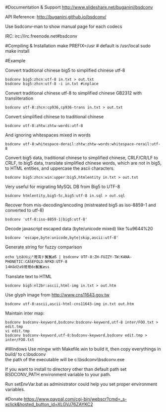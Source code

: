 #Documentation & Support
http://www.slideshare.net/buganini/bsdconv


API Reference: http://buganini.github.io/bsdconv/

Use bsdconv-man to show manual page for each codecs

IRC: irc://irc.freenode.net#bsdconv

#Compiling & Installation
    make PREFIX=/usr # default is /usr/local
    sudo make install

#Example

Convert traditional chinese big5 to simplified chinese utf-8

    bsdconv big5:zhcn:utf-8 in.txt > out.txt
    bsdconv big5:zhcn:utf-8 -i in.txt #inplace

Convert traditional chinese utf-8 to simplified chinese GB2312 with transliteration

    bsdconv utf-8:zhcn:cp936,cp936-trans in.txt > out.txt

Convert simplified chinese to traditional chinese

    bsdconv utf-8:zhtw:zhtw-words:utf-8

And ignoring whitespaces mixed in words

    bsdconv utf-8:whitespace-derail:zhtw:zhtw-words:whitespace-rerail:utf-8

Convert big5 data, traditional chinese to simplified chinese,
CRLF/CR/LF to CRLF, to big5 data, translate simplified chinese words, which are
not in big5, to HTML entities, and uppercase the ascii characters.

    bsdconv big5:zhcn:win:upper:big5,htmlentity in.txt > out.txt

Very useful for migrating MySQL DB from Big5 to UTF-8

    bsdconv htmlentity,big5-5c,big5:utf-8 in.sql > out.sql

Recover from mis-decoding/encoding (mistreated big5 as iso-8859-1 and converted to utf-8)

    bsdconv 'utf-8:iso-8859-1|big5:utf-8'

Decode javascript escaped data (byte/unicode mixed) like %u9644%20

    bsdconv 'escape,byte:unicode,byte|skip,ascii:utf-8'

Generate string for fuzzy comparison

    echo ¼ℌăǅⓐ⁹灣湾ド鬒鬒æß | bsdconv UTF-8:ZH-FUZZY-TW:KANA-PHONETIC:CASEFOLD:NFKD:UTF-8
    1⁄4Hădža9灣灣do鬒鬒æss

Translate text to HTML <IMG />

    bsdconv big5:nl2br:ascii,html-img in.txt > out.htm

Use glyph image from http://www.cns11643.gov.tw

    bsdconv utf-8:ascii,ascii-html-cns11643-img in.txt out.htm

Maintain inter map:

    bsdconv bsdconv-keyword,bsdconv:bsdconv-keyword,utf-8 inter/FOO.txt > edit.tmp
    vi edit.tmp
    bsdconv bsdconv-keyword,utf-8:bsdconv-keyword,bsdconv edit.tmp > inter/FOO.txt

#Windows
Use mingw with Makefile.win to build it, then copy everythings in build/ to c:\bsdconv\
the path of the executable will be c:\bsdconv\bsdconv.exe

If you want to install to directory other than default path
set BSDCONV_PATH environment variable to your path.

Run setEnvVar.bat as administrator could help you set proper environment variables.

#Donate
https://www.paypal.com/cgi-bin/webscr?cmd=_s-xclick&hosted_button_id=XLGVJ76ZAYKC2
